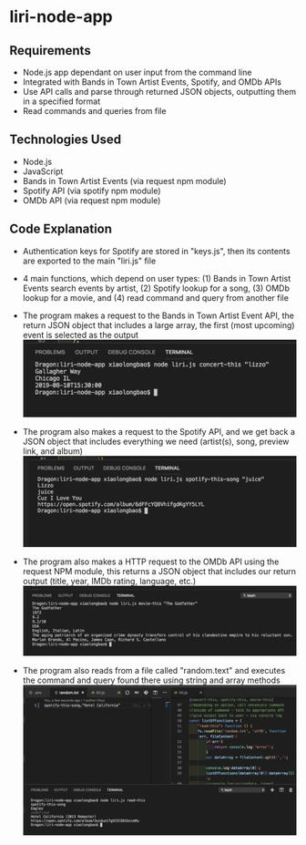 # liri-node-app

## Requirements
  * Node.js app dependant on user input from the command line
  * Integrated with Bands in Town Artist Events, Spotify, and OMDb APIs
  * Use API calls and parse through returned JSON objects, outputting them in a specified format
  * Read commands and queries from file


## Technologies Used
  * Node.js
  * JavaScript
  * Bands in Town Artist Events (via request npm module)
  * Spotify API (via spotify npm module)
  * OMDb API (via request npm module)


## Code Explanation
* Authentication keys for Spotify are stored in "keys.js", then its contents are exported to the main "liri.js" file

* 4 main functions, which depend on user types: (1) Bands in Town Artist Events search events by artist, (2) Spotify lookup for a song, (3) OMDb lookup for a movie, and (4) read command and query from another file

* The program makes a request to the Bands in Town Artist Event API, the return JSON object that includes a large array, the first (most upcoming) event is selected as the output
![concert image](https://raw.githubusercontent.com/gundmr/liri-node-app/master/concert.png)


* The program also makes a request to the Spotify API, and we get back a JSON object that includes everything we need (artist(s), song, preview link, and album)
![spotify image](/images/spotify.png)

* The program also makes a HTTP request to the OMDb API using the request NPM module, this returns a JSON object that includes our return output (title, year, IMDb rating, language, etc.)
![OMDB image](/images/movie.png)

* The program also reads from a file called "random.text" and executes the command and query found there using string and array methods
![txt image](/images/readThis.png)

